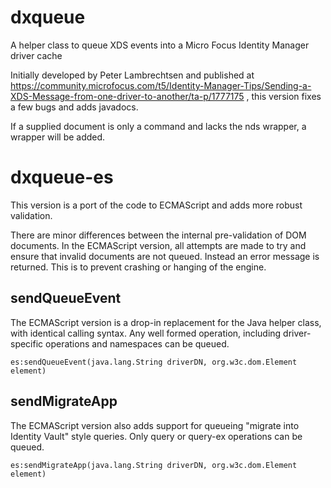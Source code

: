# dxqueue
A helper class to queue XDS events into a Micro Focus Identity Manager driver cache

Initially developed by Peter Lambrechtsen and published at https://community.microfocus.com/t5/Identity-Manager-Tips/Sending-a-XDS-Message-from-one-driver-to-another/ta-p/1777175 , this version fixes a few bugs and adds javadocs.

If a supplied document is only a command and lacks the nds wrapper, a wrapper will be added.

# dxqueue-es

This version is a port of the code to ECMAScript and adds more robust validation.

There are minor differences between the internal pre-validation of DOM documents. In the ECMAScript version, all attempts are made to try and ensure that invalid documents are not queued. Instead an error message is returned. This is to prevent crashing or hanging of the engine.

## sendQueueEvent
The ECMAScript version is a drop-in replacement for the Java helper class, with identical calling syntax.
Any well formed operation, including driver-specific operations and namespaces can be queued.

    es:sendQueueEvent(java.lang.String driverDN, org.w3c.dom.Element element)


## sendMigrateApp
The ECMAScript version also adds support for queueing "migrate into Identity Vault" style queries.
Only query or query-ex operations can be queued.

    es:sendMigrateApp(java.lang.String driverDN, org.w3c.dom.Element element) 
